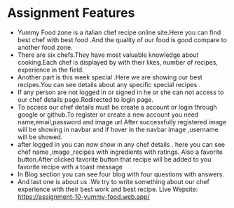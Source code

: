 # Assignment Features
- Yummy Food zone is a italian chef recipe online site.Here you can find best chef with best food .And the quality of our food is good compare to another food zone.
- There are six chefs.They have most valuable knowledge about cooking.Each chef is displayed by with their likes, number of recipes, experience in the field.
- Another part is this week special .Here we are showing our best recipes.You can see details about any specific special recipes . 
- If any person are not logged in or signed in he or she can not access to our chef details page.Redirected to login page.
- To access our chef details must be create a account or login through google or github.To register or create a new account you need name,email,password and image url.After successfully registered image will be showing in navbar and if hover in the navbar image ,username will be showed.
- after logged in you can now show in any chef details . here you can see chef name ,image ,recipes with ingredients with ratings. Also a favorite button.After clicked favorite  button that recipe will be added to you favorite recipe with a toast message
- In Blog section you can see four blog with four questions with answers.
- And last one is about us .We try to write something about our chef experience with their best work and best recipe.
Live Wepsite: https://assignment-10-yummy-food.web.app/

